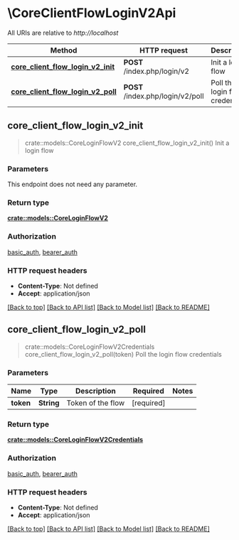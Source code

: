 # \CoreClientFlowLoginV2Api

All URIs are relative to *http://localhost*

Method | HTTP request | Description
------------- | ------------- | -------------
[**core_client_flow_login_v2_init**](CoreClientFlowLoginV2Api.md#core_client_flow_login_v2_init) | **POST** /index.php/login/v2 | Init a login flow
[**core_client_flow_login_v2_poll**](CoreClientFlowLoginV2Api.md#core_client_flow_login_v2_poll) | **POST** /index.php/login/v2/poll | Poll the login flow credentials



## core_client_flow_login_v2_init

> crate::models::CoreLoginFlowV2 core_client_flow_login_v2_init()
Init a login flow

### Parameters

This endpoint does not need any parameter.

### Return type

[**crate::models::CoreLoginFlowV2**](CoreLoginFlowV2.md)

### Authorization

[basic_auth](../README.md#basic_auth), [bearer_auth](../README.md#bearer_auth)

### HTTP request headers

- **Content-Type**: Not defined
- **Accept**: application/json

[[Back to top]](#) [[Back to API list]](../README.md#documentation-for-api-endpoints) [[Back to Model list]](../README.md#documentation-for-models) [[Back to README]](../README.md)


## core_client_flow_login_v2_poll

> crate::models::CoreLoginFlowV2Credentials core_client_flow_login_v2_poll(token)
Poll the login flow credentials

### Parameters


Name | Type | Description  | Required | Notes
------------- | ------------- | ------------- | ------------- | -------------
**token** | **String** | Token of the flow | [required] |

### Return type

[**crate::models::CoreLoginFlowV2Credentials**](CoreLoginFlowV2Credentials.md)

### Authorization

[basic_auth](../README.md#basic_auth), [bearer_auth](../README.md#bearer_auth)

### HTTP request headers

- **Content-Type**: Not defined
- **Accept**: application/json

[[Back to top]](#) [[Back to API list]](../README.md#documentation-for-api-endpoints) [[Back to Model list]](../README.md#documentation-for-models) [[Back to README]](../README.md)

